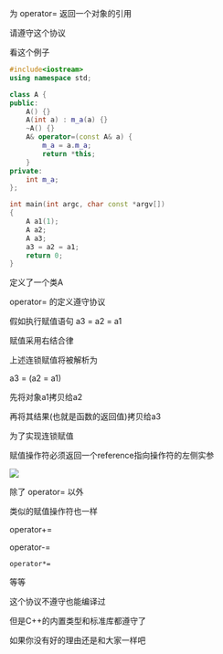 
为 operator= 返回一个对象的引用

请遵守这个协议

看这个例子

```C++
#include<iostream>
using namespace std;

class A {
public:
    A() {}
    A(int a) : m_a(a) {}
    ~A() {}
    A& operator=(const A& a) {
        m_a = a.m_a;
        return *this;
    }
private:
    int m_a;
};

int main(int argc, char const *argv[])
{
    A a1(1);
    A a2;
    A a3;
    a3 = a2 = a1;
    return 0;
}
```

定义了一个类A

operator= 的定义遵守协议

假如执行赋值语句 a3 = a2 = a1

赋值采用右结合律

上述连锁赋值将被解析为

a3 = (a2 = a1)

先将对象a1拷贝给a2

再将其结果(也就是函数的返回值)拷贝给a3

为了实现连锁赋值

赋值操作符必须返回一个reference指向操作符的左侧实参

<img src="../images/09_01.png">

除了 operator= 以外

类似的赋值操作符也一样

operator+=

operator-=

`operator*=`

等等

这个协议不遵守也能编译过

但是C++的内置类型和标准库都遵守了

如果你没有好的理由还是和大家一样吧



